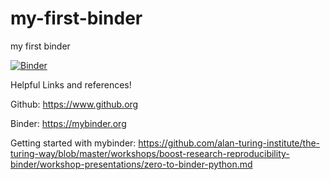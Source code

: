 # my-first-binder
my first binder

[![Binder](https://mybinder.org/badge_logo.svg)](https://mybinder.org/v2/gh/wallynovak/my-first-binder/HEAD?urlpath=lab)

Helpful Links and references!

Github: https://www.github.org

Binder: https://mybinder.org

Getting started with mybinder: https://github.com/alan-turing-institute/the-turing-way/blob/master/workshops/boost-research-reproducibility-binder/workshop-presentations/zero-to-binder-python.md


